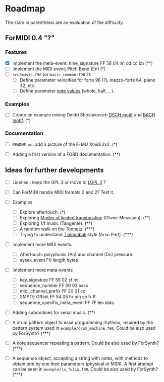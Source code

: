 # Roadmap

The stars in parenthesis are an evaluation of the difficulty.

## ForMIDI 0.4 "?"

### Features
* [x] Implement the meta-event: time_signature FF 58 04 nn dd cc bb   (**)
* [ ] Implement the MIDI event: Pitch Bend (En)   (*)
* [ ] `src/music.f90` (or `music_common.f90` ?):
    * [ ] Define parameter velocities for forte 96 (?), mezzo-forte 64, piano 32, etc.
    * [ ] Define parameter [note values](https://en.wikipedia.org/wiki/Note_value) (whole, half, ...).

### Examples
* [ ] Create an example mixing Dmitri Shostakovich [DSCH motif](https://en.wikipedia.org/wiki/DSCH_motif) and [BACH motif](https://en.wikipedia.org/wiki/BACH_motif). (*)

### Documentation
* [ ] `README.md`: add a picture of the E-MU Xmidi 2x2. (*)
* [ ] Adding a first version of a FORD documentation. (**)


## Ideas for further developments

* [ ] License : keep the GPL 3 or move to [LGPL 3](https://en.wikipedia.org/wiki/GNU_Lesser_General_Public_License) ?
* [ ] Can ForMIDI handle MIDI formats 0 and 2? Test it.

* [ ] Examples
    * [ ] Explore aftertouch. (*)
    * [ ] Exploring [Modes of limited transposition](https://en.wikipedia.org/wiki/Mode_of_limited_transposition) (Olivier Messiaen). (**)
    * [ ] Exploring 1/f music (Tangente). (**)
    * [ ] A random walk on the [Tonnetz](https://en.wikipedia.org/wiki/Tonnetz). (***)
    * [ ] Trying to understand [Tininnabuli](https://en.wikipedia.org/wiki/Tintinnabuli) style (Arvo Pärt). (***)

* [ ] Implement more MIDI events:
    * [ ] Aftertouch: polyphonic (An) and channel (Dn) pressure.
    * [ ] sysex_event F0 length bytes

* [ ] Implement more meta-events
    * [ ] key_signature FF 59 02 sf mi
    * [ ] sequence_number FF 00 02 ssss
    * [ ] midi_channel_prefix FF 20 01 cc
    * [ ] SMPTE Offset FF 54 05 hr mn se fr ff
    * [ ] sequence_specific_meta_event FF 7F len data

* [ ] Adding subroutines for serial music. (**)

* [ ] A drum pattern object to ease programming rhythms, inspired by the pattern system used in `example/drum_machine.f90`. Could be also used by ForSynth? (***)
* [ ] A note sequencer repeating a pattern. Could be also used by ForSynth? (***)
* [ ] A sequence object, accepting a string with notes, with methods to obtain one by one their parameters (physical or MIDI). A first attempt can be seen in `example/la_folia.f90`. Could be also used by ForSynth? (***)
